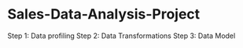 # Sales-Data-Analysis-Project
Step 1: Data profiling
Step 2: Data Transformations
Step 3: Data Model